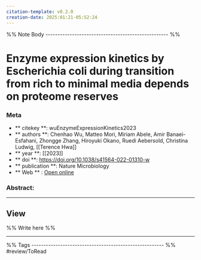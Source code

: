 ```yaml
---
citation-template: v0.2.0
creation-date: 2025:01:21-05:52:24
---
```


%% Note Body --------------------------------------------------- %%
# Enzyme expression kinetics by Escherichia coli during transition from rich to minimal media depends on proteome reserves

### Meta
- ** citekey **: wuEnzymeExpressionKinetics2023
- ** authors **: Chenhao Wu, Matteo Mori, Miriam Abele, Amir Banaei-Esfahani, Zhongge Zhang, Hiroyuki Okano, Ruedi Aebersold, Christina Ludwig, [[Terence Hwa]]
- ** year **: [[2023]]
- ** doi **: https://doi.org/10.1038/s41564-022-01310-w
- ** publication **: Nature Microbiology
- ** Web ** : [Open online](https://www.nature.com/articles/s41564-022-01310-w)


### Abstract:


___

## View

%% Write here %%





___
%% Tags  ------------------------------------------------------- %%
#review/ToRead
